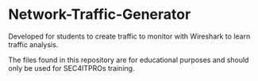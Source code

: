 # Network-Traffic-Generator
Developed for students to create traffic to monitor with Wireshark to learn traffic analysis.

The files found in this repository are for educational purposes and should only be used for SEC4ITPROs training.
